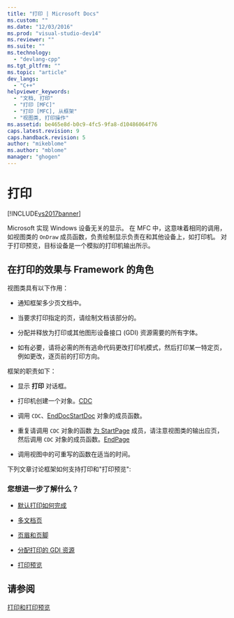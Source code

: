 ```yaml
---
title: "打印 | Microsoft Docs"
ms.custom: ""
ms.date: "12/03/2016"
ms.prod: "visual-studio-dev14"
ms.reviewer: ""
ms.suite: ""
ms.technology: 
  - "devlang-cpp"
ms.tgt_pltfrm: ""
ms.topic: "article"
dev_langs: 
  - "C++"
helpviewer_keywords: 
  - "文档, 打印"
  - "打印 [MFC]"
  - "打印 [MFC], 从框架"
  - "视图类, 打印操作"
ms.assetid: be465e8d-b0c9-4fc5-9fa8-d10486064f76
caps.latest.revision: 9
caps.handback.revision: 5
author: "mikeblome"
ms.author: "mblome"
manager: "ghogen"
---
```

# 打印
[!INCLUDE[vs2017banner](../assembler/inline/includes/vs2017banner.md)]

Microsoft 实现 Windows 设备无关的显示。  在 MFC 中，这意味着相同的调用，如视图类的 `OnDraw` 成员函数，负责绘制显示负责在和其他设备上，如打印机。  对于打印预览，目标设备是一个模拟的打印机输出所示。  
  
##  <a name="_core_your_role_in_printing_vs.._the_framework.92.s_role"></a> 在打印的效果与 Framework 的角色  
 视图类具有以下作用：  
  
-   通知框架多少页文档中。  
  
-   当要求打印指定的页，请绘制文档该部分的。  
  
-   分配并释放为打印或其他图形设备接口 \(GDI\) 资源需要的所有字体。  
  
-   如有必要，请将必需的所有逃命代码更改打印机模式，然后打印某一特定页，例如更改，逐页前的打印方向。  
  
 框架的职责如下：  
  
-   显示 **打印** 对话框。  
  
-   打印机创建一个对象。[CDC](../mfc/reference/cdc-class.md)  
  
-   调用 `CDC`、[EndDoc](../Topic/CDC::EndDoc.md)[StartDoc](../Topic/CDC::StartDoc.md) 对象的成员函数。  
  
-   重复请调用 `CDC` 对象的函数 [为 StartPage](../Topic/CDC::StartPage.md) 成员，请注意视图类的输出应页，然后调用 `CDC` 对象的成员函数。[EndPage](../Topic/CDC::EndPage.md)  
  
-   调用视图中的可重写的函数在适当的时间。  
  
 下列文章讨论框架如何支持打印和"打印预览":  
  
### 您想进一步了解什么？  
  
-   [默认打印如何完成](../mfc/how-default-printing-is-done.md)  
  
-   [多文档页](../mfc/multipage-documents.md)  
  
-   [页眉和页脚](../mfc/headers-and-footers.md)  
  
-   [分配打印的 GDI 资源](../mfc/allocating-gdi-resources.md)  
  
-   [打印预览](../mfc/print-preview-architecture.md)  
  
## 请参阅  
 [打印和打印预览](../mfc/printing-and-print-preview.md)